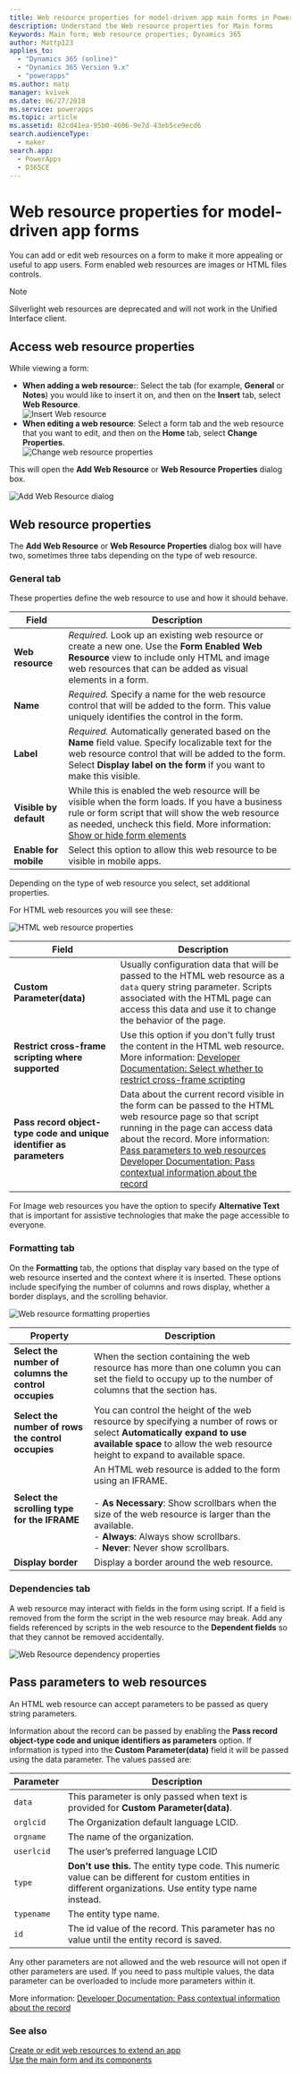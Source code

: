 ```yaml
---
title: Web resource properties for model-driven app main forms in PowerApps | MicrosoftDocs
description: Understand the Web resource properties for Main forms
Keywords: Main form; Web resource properties; Dynamics 365
author: Mattp123
applies_to: 
  - "Dynamics 365 (online)"
  - "Dynamics 365 Version 9.x"
  - "powerapps"
ms.author: matp
manager: kvivek
ms.date: 06/27/2018
ms.service: powerapps
ms.topic: article
ms.assetid: 82cd41ea-95b0-4606-9e7d-43eb5ce9ecd6
search.audienceType: 
  - maker
search.app: 
  - PowerApps
  - D365CE
---
```

# Web resource properties for model-driven app forms

You can add or edit web resources on a form to make it more appealing or useful to app users. Form enabled web resources are images or HTML files controls.

> [!NOTE]
> Silverlight web resources are deprecated and will not work in the Unified Interface client.

## Access web resource properties

While viewing a form:
- **When adding a web resource:**: Select the tab (for example, **General** or **Notes**) you would like to insert it on, and then on the **Insert** tab, select **Web Resource**.<br />![Insert Web resource](media/insert-web-resource.png)
- **When editing a web resource**: Select a form tab and the web resource that you want to edit, and then on the **Home** tab, select **Change Properties**. <br />![Change web resource properties](media/web-resource-change-properties.png)

This will open the **Add Web Resource** or **Web Resource Properties** dialog box.

![Add Web Resource dialog](media/add-web-resource-dialog.png)


## Web resource properties

 The **Add Web Resource** or **Web Resource Properties** dialog box will have two, sometimes three tabs depending on the type of web resource.

### General tab

These properties define the web resource to use and how it should behave.

|Field|Description|
|--|--|
|**Web resource**|*Required.* Look up an existing web resource or create a new one. Use the **Form Enabled Web Resource** view to include only HTML and image web resources that can be added as visual elements in a form.|
|**Name**|*Required.* Specify a name for the web resource control that will be added to the form. This value uniquely identifies the control in the form.|
|**Label**|*Required.* Automatically generated based on the **Name** field value. Specify localizable text for the web resource control that will be added to the form. Select **Display label on the form** if you want to make this visible.|
|**Visible by default**|While this is enabled the web resource will be visible when the form loads. If you have a business rule or form script that will show the web resource as needed, uncheck this field. More information: [Show or hide form elements](visibility-options-legacy.md)|
|**Enable for mobile**|Select this option to allow this web resource to be visible in mobile apps.|

Depending on the type of web resource you select, set additional properties.

For HTML web resources you will see these:

![HTML web resource properties](media/web-resource-general-html-properties.png)

|Field|Description|
|--|--|
|**Custom Parameter(data)**|Usually configuration data that will be passed to the HTML web resource as a `data` query string parameter. Scripts associated with the HTML page can access this data and use it to change the behavior of the page.|
|**Restrict cross-frame scripting where supported**|Use this option if you don't fully trust the content in the HTML web resource. More information: [Developer Documentation: Select whether to restrict cross-frame scripting](/dynamics365/customer-engagement/developer/use-iframe-and-web-resource-controls-on-a-form#select-whether-to-restrict-cross-frame-scripting)|
|**Pass record object-type code and unique identifier as parameters**|Data about the current record visible in the form can be passed to the HTML web resource page so that script running in the page can access data about the record. More information: <br />[Pass parameters to web resources](#pass-parameters-to-web-resources)<br />[Developer Documentation: Pass contextual information about the record](/dynamics365/customer-engagement/developer/use-iframe-and-web-resource-controls-on-a-form#pass-contextual-information-about-the-record)|

For Image web resources you have the option to specify **Alternative Text** that is important for assistive technologies that make the page accessible to everyone.

<!-- TODO: Why are Custom Parameters available to pass to image web resources? -->

### Formatting tab

On the **Formatting** tab, the options that display vary based on the type of web resource inserted and the context where it is inserted. These options include specifying the number of columns and rows display, whether a border displays, and the scrolling behavior.

![Web resource formatting properties](media/web-resource-formatting-properties.png)

|Property|Description|  
|--------------|-----------------|
|**Select the number of columns the control occupies**|When the section containing the web resource has more than one column you can set the field to occupy up to the number of columns that the section has.|  
|**Select the number of rows the control occupies**|You can control the height of the web resource by specifying a number of rows or select **Automatically expand to use available space** to allow the web resource height to expand to available space.|  
|**Select the scrolling type for the IFRAME**|An HTML web resource is added to the form using an IFRAME.<br /><br /> - **As Necessary**: Show scrollbars when the size of the web resource is larger than the available.<br />- **Always**: Always show scrollbars.<br />- **Never**:  Never show scrollbars.|  
|**Display border**|Display a border around the web resource.|  


### Dependencies tab

A web resource may interact with fields in the form using script. If a field is removed from the form the script in the web resource may break. Add any fields referenced by scripts in the web resource to the **Dependent fields** so that they cannot be removed accidentally.

![Web Resource dependency properties](media/web-resource-dependency-properties.png)
  
<a name="BKMK_PassingParametersToWebResource"></a> 
 
## Pass parameters to web resources 

An HTML web resource can accept parameters to be passed as query string parameters.  
  
Information about the record can be passed by enabling the **Pass record object-type code and unique identifiers as parameters** option. If information is typed into the **Custom Parameter(data)** field it will be passed using the data parameter. The values passed are:  
  
|Parameter|Description|  
|---------------|-----------------|  
|`data`|This parameter is only passed when text is provided for **Custom Parameter(data)**.|  
|`orglcid`|The Organization default language LCID.|  
|`orgname`|The name of the organization.|  
|`userlcid`|The user’s preferred language LCID|  
|`type`|**Don't use this.** The entity type code. This numeric value can be different for custom entities in different organizations. Use entity type name instead.|  
|`typename`|The entity type name.|  
|`id`|The id value of the record. This parameter has no value until the entity record is saved.|  
  
Any other parameters are not allowed and the web resource will not open if other parameters are used. If you need to pass multiple values, the data parameter can be overloaded to include more parameters within it.

More information: [Developer Documentation: Pass contextual information about the record](/dynamics365/customer-engagement/developer/use-iframe-and-web-resource-controls-on-a-form#pass-contextual-information-about-the-record)

### See also

[Create or edit web resources to extend an app](create-edit-web-resources.md)<br />
[Use the main form and its components](use-main-form-and-components.md)
